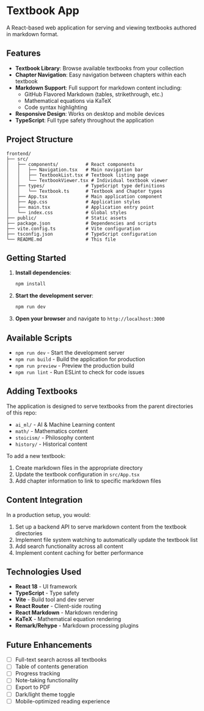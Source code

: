 # Textbook App

A React-based web application for serving and viewing textbooks authored in markdown format.

## Features

- **Textbook Library**: Browse available textbooks from your collection
- **Chapter Navigation**: Easy navigation between chapters within each textbook
- **Markdown Support**: Full support for markdown content including:
  - GitHub Flavored Markdown (tables, strikethrough, etc.)
  - Mathematical equations via KaTeX
  - Code syntax highlighting
- **Responsive Design**: Works on desktop and mobile devices
- **TypeScript**: Full type safety throughout the application

## Project Structure

```
frontend/
├── src/
│   ├── components/          # React components
│   │   ├── Navigation.tsx   # Main navigation bar
│   │   ├── TextbookList.tsx # Textbook listing page
│   │   └── TextbookViewer.tsx # Individual textbook viewer
│   ├── types/               # TypeScript type definitions
│   │   └── Textbook.ts      # Textbook and Chapter types
│   ├── App.tsx              # Main application component
│   ├── App.css              # Application styles
│   ├── main.tsx             # Application entry point
│   └── index.css            # Global styles
├── public/                  # Static assets
├── package.json             # Dependencies and scripts
├── vite.config.ts           # Vite configuration
├── tsconfig.json            # TypeScript configuration
└── README.md                # This file
```

## Getting Started

1. **Install dependencies**:
   ```bash
   npm install
   ```

2. **Start the development server**:
   ```bash
   npm run dev
   ```

3. **Open your browser** and navigate to `http://localhost:3000`

## Available Scripts

- `npm run dev` - Start the development server
- `npm run build` - Build the application for production
- `npm run preview` - Preview the production build
- `npm run lint` - Run ESLint to check for code issues

## Adding Textbooks

The application is designed to serve textbooks from the parent directories of this repo:

- `ai_ml/` - AI & Machine Learning content
- `math/` - Mathematics content  
- `stoicism/` - Philosophy content
- `history/` - Historical content

To add a new textbook:

1. Create markdown files in the appropriate directory
2. Update the textbook configuration in `src/App.tsx`
3. Add chapter information to link to specific markdown files

## Content Integration

In a production setup, you would:

1. Set up a backend API to serve markdown content from the textbook directories
2. Implement file system watching to automatically update the textbook list
3. Add search functionality across all content
4. Implement content caching for better performance

## Technologies Used

- **React 18** - UI framework
- **TypeScript** - Type safety
- **Vite** - Build tool and dev server
- **React Router** - Client-side routing
- **React Markdown** - Markdown rendering
- **KaTeX** - Mathematical equation rendering
- **Remark/Rehype** - Markdown processing plugins

## Future Enhancements

- [ ] Full-text search across all textbooks
- [ ] Table of contents generation
- [ ] Progress tracking
- [ ] Note-taking functionality
- [ ] Export to PDF
- [ ] Dark/light theme toggle
- [ ] Mobile-optimized reading experience
